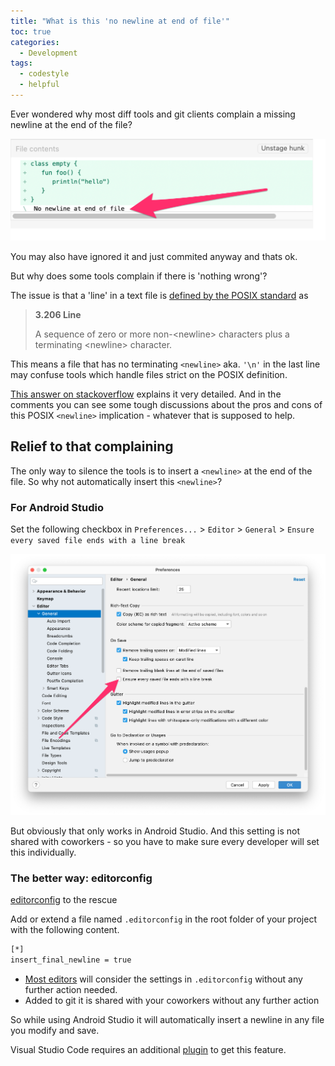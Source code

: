 ```yaml
---
title: "What is this 'no newline at end of file'"
toc: true
categories:
  - Development
tags:
  - codestyle
  - helpful
---
```


Ever wondered why most diff tools and git clients complain a missing newline at the end of the file?


![Saucetree changes view screenshot](../../assets/images/2021/2021-08-29-example-no-newline-at-end-of-file_png.png)

You may also have ignored it and just commited anyway and thats ok.

But why does some tools complain if there is 'nothing wrong'?

The issue is that a 'line' in a text file is [defined by the POSIX standard](https://pubs.opengroup.org/onlinepubs/9699919799/basedefs/V1_chap03.html#tag_03_206) as

> **3.206 Line**
>
> A sequence of zero or more non-\<newline\> characters plus a terminating \<newline\> character.

This means a file that has no terminating `<newline>` aka. `'\n'` in the last line may confuse tools which handle files strict on the POSIX definition.

[This answer on stackoverflow](https://stackoverflow.com/a/729795/362182) explains it very detailed. And in the comments you can see some tough discussions about the pros and cons of this POSIX `<newline>` implication - whatever that is supposed to help.

## Relief to that complaining

The only way to silence the tools is to insert a `<newline>` at the end of the file. So why not automatically insert this `<newline>`?

### For Android Studio

Set the following checkbox in `Preferences...` > `Editor` > `General` > `Ensure every saved file ends with a line break`

![Android Studio Preferences, Editor, General](../../assets/images/2021/2021-08-29-android-studio-preferences-editor-general-einsure-line-break_png.png)

But obviously that only works in Android Studio. And this setting is not shared with coworkers - so you have to make sure every developer will set this individually.

### The better way: editorconfig

[editorconfig](https://editorconfig.org/) to the rescue

Add or extend a file named `.editorconfig` in the root folder of your project with the following content. 

```bash
[*]
insert_final_newline = true
```

* [Most editors](https://editorconfig.org/#pre-installed) will consider the settings in `.editorconfig` without any further action needed.
* Added to git it is shared with your coworkers without any further action

So while using Android Studio it will automatically insert a newline in any file you modify and save. 

Visual Studio Code requires an additional [plugin](https://marketplace.visualstudio.com/items?itemName=EditorConfig.EditorConfig) to get this feature.
